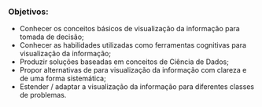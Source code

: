 ### **Objetivos:**
- Conhecer os conceitos básicos de visualização da informação para tomada de decisão;
- Conhecer as habilidades utilizadas como ferramentas cognitivas para visualização da informação;
- Produzir soluções baseadas em conceitos de Ciência de Dados;
- Propor alternativas de para visualização da informação com clareza e de uma forma sistemática;
- Estender / adaptar a visualização da informação para diferentes classes de problemas.
